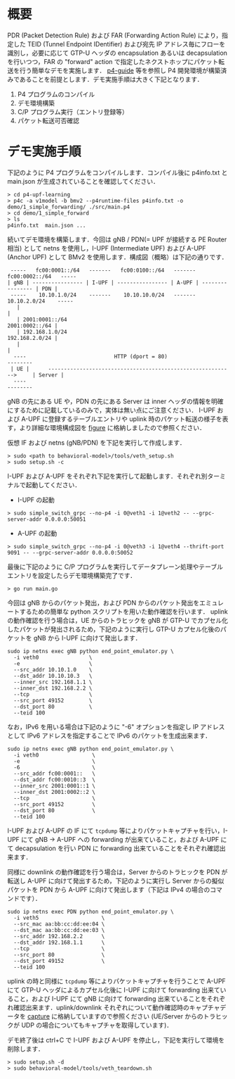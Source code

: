 
# 概要

PDR (Packet Detection Rule) および FAR (Forwarding Action Rule) により，指定した TEID (Tunnel Endpoint IDentifier) および宛先 IP アドレス毎にフローを識別し，必要に応じて GTP-U ヘッダの encapsulation あるいは decapsulation を行いつつ，FAR の "forward" action で指定したネクストホップにパケット転送を行う簡単なデモを実施します．
[p4-guide](https://github.com/jafingerhut/p4-guide) 等を参照し P4 開発環境が構築済みであることを前提とします．デモ実施手順は大きく下記となります．

1. P4 プログラムのコンパイル
2. デモ環境構築
3. C/P プログラム実行（エントリ登録等）
4. パケット転送可否確認

# デモ実施手順

下記のように P4 プログラムをコンパイルします．コンパイル後に p4info.txt と main.json が生成されていることを確認してください．

```
> cd p4-upf-learning
> p4c -a v1model -b bmv2 --p4runtime-files p4info.txt -o demo/1_simple_forwarding/ ./src/main.p4
> cd demo/1_simple_forward
> ls
p4info.txt  main.json ...
```

続いてデモ環境を構築します．今回は gNB / PDN(= UPF が接続する PE Router 相当) として netns を使用し，I-UPF (Intermediate UPF) および A-UPF (Anchor UPF) として BMv2 を使用します．構成図（概略）は下記の通りです．

```
 -----   fc00:0001::/64   -------   fc00:0100::/64   -------   fc00:0002::/64   -----
| gNB | ---------------- | I-UPF | ---------------- | A-UPF | ---------------- | PDN |
 -----    10.10.1.0/24    -------    10.10.10.0/24   -------    10.10.2.0/24    -----
   |                                                                              |
   | 2001:0001::/64                                                2001:0002::/64 |
   | 192.168.1.0/24                                                192.168.2.0/24 |
   |                                                                              |
  ----                            HTTP (dport = 80)                            --------
 | UE |      ----------------------------------------------------------->     | Server |
  ----                                                                         --------
```

gNB の先にある UE や，PDN の先にある Server は inner ヘッダの情報を明確にするために記載しているのみで，実体は無い点にご注意ください．
I-UPF および A-UPF に登録するテーブルエントリや uplink 時のパケット転送の様子を表す，より詳細な環境構成図を [figure](./figures) に格納しましたので参照ください．

仮想 IF および netns (gNB/PDN) を下記を実行して作成します．

```
> sudo <path to behavioral-model>/tools/veth_setup.sh
> sudo setup.sh -c
```

I-UPF および A-UPF をそれぞれ下記を実行して起動します．それぞれ別ターミナルで起動してください．

- I-UPF の起動

```
> sudo simple_switch_grpc --no-p4 -i 0@veth1 -i 1@veth2 -- --grpc-server-addr 0.0.0.0:50051
```

- A-UPF の起動
```
> sudo simple_switch_grpc --no-p4 -i 0@veth3 -i 1@veth4 --thrift-port 9091 -- --grpc-server-addr 0.0.0.0:50052
```

最後に下記のように C/P プログラムを実行してデータプレーン処理やテーブルエントリを設定したらデモ環境構築完了です．

```
> go run main.go
```

今回は gNB からのパケット発出，および PDN からのパケット発出をエミュレートするための簡単な python スクリプトを用いた動作確認を行います．
uplink の動作確認を行う場合は，UE からのトラヒックを gNB が GTP-U でカプセル化したパケットが発出されるため，下記のように実行し GTP-U カプセル化後のパケットを gNB から I-UPF に向けて発出します．

```
sudo ip netns exec gNB python end_point_emulator.py \
  -i veth0                \
  -e                      \
  --src_addr 10.10.1.0    \
  --dst_addr 10.10.10.3   \
  --inner_src 192.168.1.1 \
  --inner_dst 192.168.2.2 \
  --tcp                   \
  --src_port 49152        \
  --dst_port 80           \
  --teid 100
```

なお，IPv6 を用いる場合は下記のように "-6" オプションを指定し IP アドレスとして IPv6 アドレスを指定することで IPv6 のパケットを生成出来ます．

```
sudo ip netns exec gNB python end_point_emulator.py \
  -i veth0                 \
  -e                       \
  -6                       \
  --src_addr fc00:0001::   \
  --dst_addr fc00:0010::3  \
  --inner_src 2001:0001::1 \
  --inner_dst 2001:0002::2 \
  --tcp                    \
  --src_port 49152         \
  --dst_port 80            \
  --teid 100
```

I-UPF および A-UPF の IF にて ```tcpdump``` 等によりパケットキャプチャを行い，I-UPF にて gNB -> A-UPF への forwarding が出来ていること，および A-UPF にて decapsulation を行い PDN に forwarding 出来ていることをそれぞれ確認出来ます．

同様に downlink の動作確認を行う場合は，Server からのトラヒックを PDN が転送し A-UPF に向けて発出するため，下記のように実行し Server からの擬似パケットを PDN から A-UPF に向けて発出します（下記は IPv4 の場合のコマンドです）．

```
sudo ip netns exec PDN python end_point_emulator.py \
  -i veth5                    \
  --src_mac aa:bb:cc:dd:ee:04 \
  --dst_mac aa:bb:cc:dd:ee:03 \
  --src_addr 192.168.2.2      \
  --dst_addr 192.168.1.1      \
  --tcp                       \
  --src_port 80               \
  --dst_port 49152            \
  --teid 100
```

uplink の時と同様に ```tcpdump``` 等によりパケットキャプチャを行うことで A-UPF にて GTP-U ヘッダによるカプセル化後に I-UPF に向けて forwarding 出来ていること，および I-UPF にて gNB に向けて forwarding 出来ていることをそれぞれ確認出来ます．uplink/downlink それぞれについて動作確認時のキャプチャデータを [capture](./capture) に格納していますので参照ください (UE/Server からのトラヒックが UDP の場合についてもキャプチャを取得しています)．

デモ終了後は ctrl+C で I-UPF および A-UPF を停止し，下記を実行して環境を削除します．

```
> sudo setup.sh -d
> sudo behavioral-model/tools/veth_teardown.sh
```
